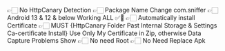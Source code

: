 👉🏻 No HttpCanary Detection
👉🏻 Package Name Change
        com.sniffer
👉🏻 Android 13 & 12 & below
Working ALL ✅💯
👉🏻 Automatically install Certificate 
👉🏻 MUST {HttpCanary Folder Past Internal Storage & Settings Ca-certificate Install} Use Only My Certificate in Zip, otherwise Data Capture Problems Show 
👉🏻 No need Root
👉🏻 No Need Replace Apk
